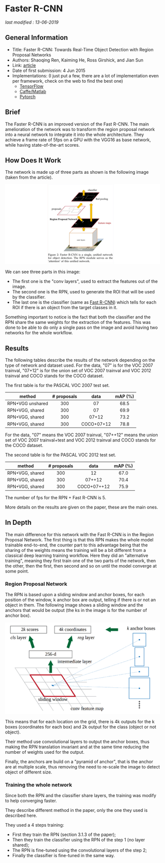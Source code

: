 # Faster R-CNN

_last modified : 13-06-2019_

## General Information

- Title: Faster R-CNN: Towards Real-Time Object Detection with Region Proposal Networks
- Authors: Shaoqing Ren, Kaiming He, Ross Girshick, and Jian Sun
- Link: [article](https://arxiv.org/abs/1506.01497)
- Date of first submission: 4 Jun 2015
- Implementations: (I just put a few, there are a lot of implementation even per framework, check on the web to find the best one)
    - [TensorFlow](https://github.com/endernewton/tf-faster-rcnn)
    - [Caffe/Matlab](https://github.com/ShaoqingRen/faster_rcnn)
    - [Pytorch](https://github.com/jwyang/faster-rcnn.pytorch)

## Brief

The Faster R-CNN is an improved version of the Fast R-CNN. The main amelioration of the network was to transform the region proposal network into a neural network to integrate it into the whole architecture. They achieve a frame rate of 5fps on a GPU with the VGG16 as base network, while having state-of-the-art scores.

## How Does It Work

The network is made up of three parts as shown is the following image (taken from the article).

![Network architecture](https://raw.githubusercontent.com/D3lt4lph4/papers/master/docs/images/imagedetection/fasterrcnn/network.png "Faster R-CNN")

We can see three parts in this image:

- The first one is the "conv layers", used to extract the features out of the image.
- The second one is the RPN, used to generate the ROI that will be used by the classifier.
- The last one is the classifier (same as [Fast R-CNN](https://arxiv.org/abs/1504.08083)) which tells for each ROI if there is an object from the target classes in it.

Something important to notice is the fact that both the classifier and the RPN share the same weights for the extraction of the features. This was done to be able to do only a single pass on the image and avoid having two networks for the whole workflow.

## Results

The following tables describe the results of the network depending on the type of network and dataset used. For the data, "07" is for the VOC 2007 trainval, "07+12" is for the union set of VOC 2007 trainval and VOC 2012 trainval and COCO stands for the COCO dataset.

The first table is for the PASCAL VOC 2007 test set.

| method | # proposals | data | mAP (%) |
|--------|:-----------:|:----:|:-------:|
|RPN+VGG unshared | 300 | 07 | 68.5 |
|RPN+VGG, shared | 300 | 07 | 69.9 |
|RPN+VGG, shared | 300 | 07+12 | 73.2 |
|RPN+VGG, shared | 300 | COCO+07+12 | 78.8 |

For the data, "07" means the VOC 2007 trainval, "07++12" means the union set of VOC 2007 trainval+test and VOC 2012 trainval and COCO stands for the COCO dataset.

The second table is for the PASCAL VOC 2012 test set.

| method | # proposals | data | mAP (%) |
|--------|:-----------:|:----:|:-------:|
| RPN+VGG, shared | 300 | 12 | 67.0 |
| RPN+VGG, shared | 300 | 07++12 | 70.4 |
| RPN+VGG, shared | 300 | COCO+07++12 | 75.9 |

The number of fps for the RPN + Fast R-CNN is 5.

More details on the results are given on the paper, these are the main ones.

## In Depth

The main difference for this network with the Fast R-CNN is in the Region Proposal Network. The first thing is that this RPN makes the whole model trainable end-to-end, the counter part to this advantage being that the sharing of the weights means the training will be a bit different from a classical deep learning training workflow. Here they did an "alternative training", meaning they first train one of the two parts of the network, then the other, then the first, then second and so on until the model converge at some point.

### Region Proposal Network

The RPN is based upon a sliding window and anchor boxes, for each position of the window, k anchor box are output, telling if there is or not an object in them. The following image shows a sliding window and the anchors that would be output (the ks in the image is for the number of anchor box).

![Network anchors](https://raw.githubusercontent.com/D3lt4lph4/papers/master/docs/images/imagedetection/fasterrcnn/anchor.png "Faster R-CNN anchor")

This means that for each location on the grid, there is 4k outputs for the k boxes (coordinates for each box) and 2k output for the class (object or not object). 

Their method use convolutional layers to output the anchor boxes, thus making the RPN translation invariant and at the same time reducing the number of weights used for the output.

Finally, the anchors are build on a "pyramid of anchor", that is the anchor are at multiple scale, thus removing the need to re-scale the image to detect object of different size.

### Training the whole network

Since both the RPN and the classifier share layers, the training was modify to help converging faster.

They describe different method in the paper, only the one they used is described here.

They used a 4 steps training:

- First they train the RPN (section 3.1.3 of the paper);
- Then they train the classifier using the RPN of the step 1 (no layer shared);
- The RPN is fine-tuned using the convolutional layers of the step 2;
- Finally the classifier is fine-tuned in the same way.
